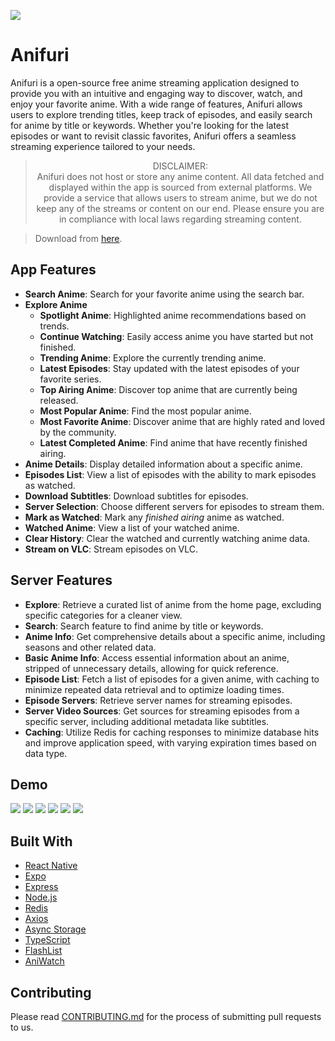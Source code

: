 ![](https://i.imgur.com/wIANk1D.png)

# Anifuri

Anifuri is a open-source free anime streaming application designed to provide you with an intuitive and engaging way to discover, watch, and enjoy your favorite anime. With a wide range of features, Anifuri allows users to explore trending titles, keep track of episodes, and easily search for anime by title or keywords. Whether you're looking for the latest episodes or want to revisit classic favorites, Anifuri offers a seamless streaming experience tailored to your needs.

><p style="text-align: center;">DISCLAIMER:<br>Anifuri does not host or store any anime content. All data fetched and displayed within the app is sourced from external platforms. We provide a service that allows users to stream anime, but we do not keep any of the streams or content on our end. Please ensure you are in compliance with local laws regarding streaming content.</p>

> Download from [here](https://github.com/pratham-jaiswal/anifuri/releases/latest).

## App Features

- **Search Anime**: Search for your favorite anime using the search bar.
- **Explore Anime**
    - **Spotlight Anime**: Highlighted anime recommendations based on trends.
    - **Continue Watching**: Easily access anime you have started but not finished.
    - **Trending Anime**: Explore the currently trending anime.
    - **Latest Episodes**: Stay updated with the latest episodes of your favorite series.
    - **Top Airing Anime**: Discover top anime that are currently being released.
    - **Most Popular Anime**: Find the most popular anime.
    - **Most Favorite Anime**: Discover anime that are highly rated and loved by the community.
    - **Latest Completed Anime**: Find anime that have recently finished airing.
- **Anime Details**: Display detailed information about a specific anime.
- **Episodes List**: View a list of episodes with the ability to mark episodes as watched.
- **Download Subtitles**: Download subtitles for episodes.
- **Server Selection**: Choose different servers for episodes to stream them.
- **Mark as Watched**: Mark any *finished airing* anime as watched. 
- **Watched Anime**: View a list of your watched anime.
- **Clear History**: Clear the watched and currently watching anime data.
- **Stream on VLC**: Stream episodes on VLC.

## Server Features

- **Explore**: Retrieve a curated list of anime from the home page, excluding specific categories for a cleaner view.
- **Search**: Search feature to find anime by title or keywords.
- **Anime Info**: Get comprehensive details about a specific anime, including seasons and other related data.
- **Basic Anime Info**: Access essential information about an anime, stripped of unnecessary details, allowing for quick reference.
- **Episode List**: Fetch a list of episodes for a given anime, with caching to minimize repeated data retrieval and to optimize loading times.
- **Episode Servers**: Retrieve server names for streaming episodes.
- **Server Video Sources**: Get sources for streaming episodes from a specific server, including additional metadata like subtitles.
- **Caching**: Utilize Redis for caching responses to minimize database hits and improve application speed, with varying expiration times based on data type.

## Demo

![](https://i.imgur.com/nqQHQQkl.jpg)
![](https://i.imgur.com/Zz2DFx8l.jpg)
![](https://i.imgur.com/Mhvjh6hl.jpg)
![](https://i.imgur.com/BBvZOHZl.jpg)
![](https://i.imgur.com/cg8rWDql.jpg)
![](https://i.imgur.com/n0xlPVtl.jpg)

## Built With

- [React Native](https://reactnative.dev/)
- [Expo](https://expo.dev/)
- [Express](https://expressjs.com/)
- [Node.js](https://nodejs.org/)
- [Redis](https://redis.io/)
- [Axios](https://axios-http.com/)
- [Async Storage](https://react-native-async-storage.github.io/async-storage/)
- [TypeScript](https://www.typescriptlang.org/)
- [FlashList](https://github.com/shopify/flash-list)
- [AniWatch](https://github.com/ghoshRitesh12/aniwatch)

## Contributing

Please read [CONTRIBUTING.md](https://github.com/pratham-jaiswal/anifuri/blob/main/CONTRIBUTING.md) for the process of submitting pull requests to us.